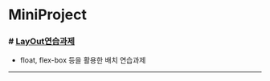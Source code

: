 # MiniProject

### # [LayOut연습과제](https://jjh106.github.io/MiniProject/wireframe/index.html)

* float, flex-box 등을 활용한 배치 연습과제

---



